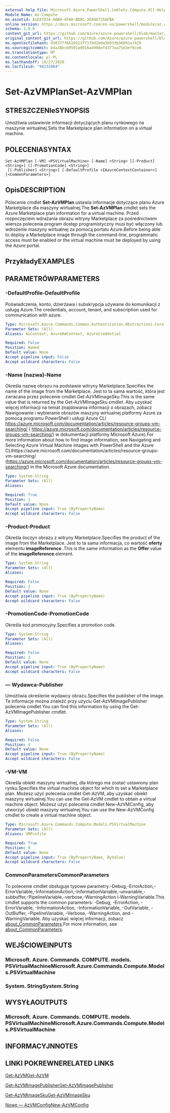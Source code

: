 ```yaml
---
external help file: Microsoft.Azure.PowerShell.Cmdlets.Compute.dll-Help.xml
Module Name: Az.Compute
ms.assetid: A1EA7D34-A8B4-4FA0-BD8C-3E846715AFBA
online version: https://docs.microsoft.com/en-us/powershell/module/az.compute/set-azvmplan
schema: 2.0.0
content_git_url: https://github.com/Azure/azure-powershell/blob/master/src/Compute/Compute/help/Set-AzVMPlan.md
original_content_git_url: https://github.com/Azure/azure-powershell/blob/master/src/Compute/Compute/help/Set-AzVMPlan.md
ms.openlocfilehash: 93837ff6618523f71fdd2b0a3b933b50892af429
ms.sourcegitcommit: b4a38bcb0501a9016a4998efd377aa75d3ef9ce8
ms.translationtype: MT
ms.contentlocale: pl-PL
ms.lasthandoff: 10/27/2020
ms.locfileid: "94231964"
---
```

# <span data-ttu-id="3e035-101">Set-AzVMPlan</span><span class="sxs-lookup"><span data-stu-id="3e035-101">Set-AzVMPlan</span></span>

## <span data-ttu-id="3e035-102">STRESZCZENIe</span><span class="sxs-lookup"><span data-stu-id="3e035-102">SYNOPSIS</span></span>
<span data-ttu-id="3e035-103">Umożliwia ustawienie informacji dotyczących planu rynkowego na maszynie wirtualnej.</span><span class="sxs-lookup"><span data-stu-id="3e035-103">Sets the Marketplace plan information on a virtual machine.</span></span>

## <span data-ttu-id="3e035-104">POLECENIA</span><span class="sxs-lookup"><span data-stu-id="3e035-104">SYNTAX</span></span>

```
Set-AzVMPlan [-VM] <PSVirtualMachine> [-Name] <String> [[-Product] <String>] [[-PromotionCode] <String>]
 [[-Publisher] <String>] [-DefaultProfile <IAzureContextContainer>] [<CommonParameters>]
```

## <span data-ttu-id="3e035-105">Opis</span><span class="sxs-lookup"><span data-stu-id="3e035-105">DESCRIPTION</span></span>
<span data-ttu-id="3e035-106">Polecenie cmdlet **Set-AzVMPlan** ustawia informacje dotyczące planu Azure Marketplace dla maszyny wirtualnej.</span><span class="sxs-lookup"><span data-stu-id="3e035-106">The **Set-AzVMPlan** cmdlet sets the Azure Marketplace plan information for a virtual machine.</span></span>
<span data-ttu-id="3e035-107">Przed rozpoczęciem wdrażania obrazu witryny Marketplace za pośrednictwem wiersza polecenia program dostęp programistyczny musi być włączony lub wdrożenie maszyny wirtualnej za pomocą portalu Azure.</span><span class="sxs-lookup"><span data-stu-id="3e035-107">Before being able to deploy a Marketplace image through the command-line, programmatic access must be enabled or the virtual machine must be deployed by using the Azure portal.</span></span>

## <span data-ttu-id="3e035-108">Przykłady</span><span class="sxs-lookup"><span data-stu-id="3e035-108">EXAMPLES</span></span>

## <span data-ttu-id="3e035-109">PARAMETRÓW</span><span class="sxs-lookup"><span data-stu-id="3e035-109">PARAMETERS</span></span>

### <span data-ttu-id="3e035-110">-DefaultProfile</span><span class="sxs-lookup"><span data-stu-id="3e035-110">-DefaultProfile</span></span>
<span data-ttu-id="3e035-111">Poświadczenia, konto, dzierżawa i subskrypcja używane do komunikacji z usługą Azure.</span><span class="sxs-lookup"><span data-stu-id="3e035-111">The credentials, account, tenant, and subscription used for communication with azure.</span></span>

```yaml
Type: Microsoft.Azure.Commands.Common.Authentication.Abstractions.Core.IAzureContextContainer
Parameter Sets: (All)
Aliases: AzContext, AzureRmContext, AzureCredential

Required: False
Position: Named
Default value: None
Accept pipeline input: False
Accept wildcard characters: False
```

### <span data-ttu-id="3e035-112">-Name (nazwa)</span><span class="sxs-lookup"><span data-stu-id="3e035-112">-Name</span></span>
<span data-ttu-id="3e035-113">Określa nazwę obrazu na podstawie witryny Marketplace.</span><span class="sxs-lookup"><span data-stu-id="3e035-113">Specifies the name of the image from the Marketplace.</span></span>
<span data-ttu-id="3e035-114">Jest to ta sama wartość, która jest zwracana przez polecenie cmdlet Get-AzVMImageSku.</span><span class="sxs-lookup"><span data-stu-id="3e035-114">This is the same value that is returned by the Get-AzVMImageSku cmdlet.</span></span>
<span data-ttu-id="3e035-115">Aby uzyskać więcej informacji na temat znajdowania informacji o obrazach, zobacz Nawigowanie i wybieranie obrazów maszyny wirtualnej platformy Azure za pomocą programu PowerShell i usługi Azure CLI https://azure.microsoft.com/documentation/articles/resource-groups-vm-searching/ ( https://azure.microsoft.com/documentation/articles/resource-groups-vm-searching/) w dokumentacji platformy Microsoft Azure).</span><span class="sxs-lookup"><span data-stu-id="3e035-115">For more information about how to find image information, see Navigating and Selecting Azure Virtual Machine images with PowerShell and the Azure CLIhttps://azure.microsoft.com/documentation/articles/resource-groups-vm-searching/ (https://azure.microsoft.com/documentation/articles/resource-groups-vm-searching/) in the Microsoft Azure documentation.</span></span>

```yaml
Type: System.String
Parameter Sets: (All)
Aliases:

Required: True
Position: 1
Default value: None
Accept pipeline input: True (ByPropertyName)
Accept wildcard characters: False
```

### <span data-ttu-id="3e035-116">-Product</span><span class="sxs-lookup"><span data-stu-id="3e035-116">-Product</span></span>
<span data-ttu-id="3e035-117">Określa iloczyn obrazu z witryny Marketplace.</span><span class="sxs-lookup"><span data-stu-id="3e035-117">Specifies the product of the image from the Marketplace.</span></span>
<span data-ttu-id="3e035-118">Jest to ta sama informacja, co wartość **oferty** elementu **imageReference** .</span><span class="sxs-lookup"><span data-stu-id="3e035-118">This is the same information as the **Offer** value of the **imageReference** element.</span></span>

```yaml
Type: System.String
Parameter Sets: (All)
Aliases:

Required: False
Position: 2
Default value: None
Accept pipeline input: True (ByPropertyName)
Accept wildcard characters: False
```

### <span data-ttu-id="3e035-119">-PromotionCode</span><span class="sxs-lookup"><span data-stu-id="3e035-119">-PromotionCode</span></span>
<span data-ttu-id="3e035-120">Określa kod promocyjny.</span><span class="sxs-lookup"><span data-stu-id="3e035-120">Specifies a promotion code.</span></span>

```yaml
Type: System.String
Parameter Sets: (All)
Aliases:

Required: False
Position: 3
Default value: None
Accept pipeline input: True (ByPropertyName)
Accept wildcard characters: False
```

### <span data-ttu-id="3e035-121">— Wydawca</span><span class="sxs-lookup"><span data-stu-id="3e035-121">-Publisher</span></span>
<span data-ttu-id="3e035-122">Umożliwia określenie wydawcy obrazu.</span><span class="sxs-lookup"><span data-stu-id="3e035-122">Specifies the publisher of the image.</span></span>
<span data-ttu-id="3e035-123">Te informacje można znaleźć przy użyciu Get-AzVMImagePublisher polecenia cmdlet.</span><span class="sxs-lookup"><span data-stu-id="3e035-123">You can find this information by using the Get-AzVMImagePublisher cmdlet.</span></span>

```yaml
Type: System.String
Parameter Sets: (All)
Aliases:

Required: False
Position: 4
Default value: None
Accept pipeline input: True (ByPropertyName)
Accept wildcard characters: False
```

### <span data-ttu-id="3e035-124">-VM</span><span class="sxs-lookup"><span data-stu-id="3e035-124">-VM</span></span>
<span data-ttu-id="3e035-125">Określa obiekt maszyny wirtualnej, dla którego ma zostać ustawiony plan rynku.</span><span class="sxs-lookup"><span data-stu-id="3e035-125">Specifies the virtual machine object for which to set a Marketplace plan.</span></span>
<span data-ttu-id="3e035-126">Możesz użyć polecenia cmdlet Get-AzVM, aby uzyskać obiekt maszyny wirtualnej.</span><span class="sxs-lookup"><span data-stu-id="3e035-126">You can use the Get-AzVM cmdlet to obtain a virtual machine object.</span></span>
<span data-ttu-id="3e035-127">Możesz użyć polecenia cmdlet New-AzVMConfig, aby utworzyć obiekt maszyny wirtualnej.</span><span class="sxs-lookup"><span data-stu-id="3e035-127">You can use the New-AzVMConfig cmdlet to create a virtual machine object.</span></span>

```yaml
Type: Microsoft.Azure.Commands.Compute.Models.PSVirtualMachine
Parameter Sets: (All)
Aliases: VMProfile

Required: True
Position: 0
Default value: None
Accept pipeline input: True (ByPropertyName, ByValue)
Accept wildcard characters: False
```

### <span data-ttu-id="3e035-128">CommonParameters</span><span class="sxs-lookup"><span data-stu-id="3e035-128">CommonParameters</span></span>
<span data-ttu-id="3e035-129">To polecenie cmdlet obsługuje typowe parametry:-Debug,-ErrorAction,-ErrorVariable,-InformationAction,-InformationVariable,-unvariable,-subbuffer,-PipelineVariable,-verbose,-WarningAction i-WarningVariable.</span><span class="sxs-lookup"><span data-stu-id="3e035-129">This cmdlet supports the common parameters: -Debug, -ErrorAction, -ErrorVariable, -InformationAction, -InformationVariable, -OutVariable, -OutBuffer, -PipelineVariable, -Verbose, -WarningAction, and -WarningVariable.</span></span> <span data-ttu-id="3e035-130">Aby uzyskać więcej informacji, zobacz [about_CommonParameters](http://go.microsoft.com/fwlink/?LinkID=113216).</span><span class="sxs-lookup"><span data-stu-id="3e035-130">For more information, see [about_CommonParameters](http://go.microsoft.com/fwlink/?LinkID=113216).</span></span>

## <span data-ttu-id="3e035-131">WEJŚCIOWE</span><span class="sxs-lookup"><span data-stu-id="3e035-131">INPUTS</span></span>

### <span data-ttu-id="3e035-132">Microsoft. Azure. Commands. COMPUTE. models. PSVirtualMachine</span><span class="sxs-lookup"><span data-stu-id="3e035-132">Microsoft.Azure.Commands.Compute.Models.PSVirtualMachine</span></span>

### <span data-ttu-id="3e035-133">System. String</span><span class="sxs-lookup"><span data-stu-id="3e035-133">System.String</span></span>

## <span data-ttu-id="3e035-134">WYSYŁA</span><span class="sxs-lookup"><span data-stu-id="3e035-134">OUTPUTS</span></span>

### <span data-ttu-id="3e035-135">Microsoft. Azure. Commands. COMPUTE. models. PSVirtualMachine</span><span class="sxs-lookup"><span data-stu-id="3e035-135">Microsoft.Azure.Commands.Compute.Models.PSVirtualMachine</span></span>

## <span data-ttu-id="3e035-136">INFORMACYJN</span><span class="sxs-lookup"><span data-stu-id="3e035-136">NOTES</span></span>

## <span data-ttu-id="3e035-137">LINKI POKREWNE</span><span class="sxs-lookup"><span data-stu-id="3e035-137">RELATED LINKS</span></span>

[<span data-ttu-id="3e035-138">Get-AzVM</span><span class="sxs-lookup"><span data-stu-id="3e035-138">Get-AzVM</span></span>](./Get-AzVM.md)

[<span data-ttu-id="3e035-139">Get-AzVMImagePublisher</span><span class="sxs-lookup"><span data-stu-id="3e035-139">Get-AzVMImagePublisher</span></span>](./Get-AzVMImagePublisher.md)

[<span data-ttu-id="3e035-140">Get-AzVMImageSku</span><span class="sxs-lookup"><span data-stu-id="3e035-140">Get-AzVMImageSku</span></span>](./Get-AzVMImageSku.md)

[<span data-ttu-id="3e035-141">Nowe — AzVMConfig</span><span class="sxs-lookup"><span data-stu-id="3e035-141">New-AzVMConfig</span></span>](./New-AzVMConfig.md)
